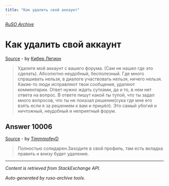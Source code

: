```yaml
---
title: "Как удалить свой аккаунт"
---
```

<p><i><a href="https://github.com/MSDN-WhiteKnight/ruso-archive/">RuSO Archive</a></i></p>
<h1>Как удалить свой аккаунт</h1>
<p><a href="https://ru.meta.stackoverflow.com/questions/10005/%d0%9a%d0%b0%d0%ba-%d1%83%d0%b4%d0%b0%d0%bb%d0%b8%d1%82%d1%8c-%d1%81%d0%b2%d0%be%d0%b9-%d0%b0%d0%ba%d0%ba%d0%b0%d1%83%d0%bd%d1%82">Source</a> - by <a href="https://ru.meta.stackoverflow.com/users/367207/%d0%9a%d0%b8%d0%b1%d0%b5%d1%80-%d0%9b%d0%b5%d0%b3%d0%b8%d0%be%d0%bd">Кибер Легион</a></p>
<blockquote>
<p>Удалите мой аккаунт с вашего форума. (Сам не нашел где это сделать).
Абсолютно неудобный, бесполезный. Где много спрашивать нельзя, в диалоге участвовать нельзя, ничего нельзя. Какие-то люди исправляют твои сообщения, удаляют комментарии. Ответ нужно ждать сутками, да и то, в нем нет ответа на вопрос. В ответе пишут какой ты тупой, что ты задал много вопросов, что ты не показал решение(сука где мне его взять если я за решением к вам и пришёл). Это самый убогий и ничтожный, неудобный и неприятный форум.</p>

</blockquote>
<h2>Answer 10006</h2>
<p><a href="https://ru.meta.stackoverflow.com/a/10006/">Source</a> - by <a href="https://ru.meta.stackoverflow.com/users/367268/timmmofeyd">TimmmofeyD</a></p>
<blockquote>
<p>Полностью солидарен.Заходите в свой профиль, там есть вкладка править и внизу будет удаление.</p>

</blockquote>
<hr/>
<p><i>Content is retrieved from StackExchange API. </i></p>
<p><i>Auto-generated by ruso-archive tools. </i></p>
